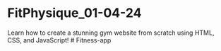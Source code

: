 # FitPhysique_01-04-24
Learn how to create a stunning gym website from scratch using HTML, CSS, and JavaScript!
#   F i t n e s s - a p p  
 